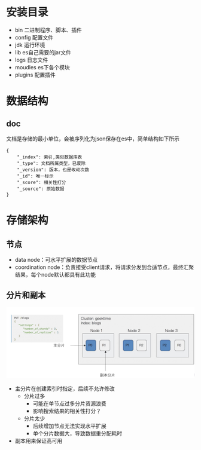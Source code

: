 # 安装目录
- bin 二进制程序、脚本、插件
- config 配置文件
- jdk 运行环境
- lib es自己需要的jar文件
- logs 日志文件
- moudles es下各个模块
- plugins 配置插件

# 数据结构
## doc
文档是存储的最小单位，会被序列化为json保存在es中，简单结构如下所示

```
{
    "_index": 索引,类似数据库表
    "_type": 文档所属类型，已废除
    "_version": 版本，也是改动次数
    "_id": 唯一标示
    "_score": 相关性打分
    "_source": 原始数据
}
```

# 存储架构
## 节点
- data node：可水平扩展的数据节点
- coordination node：负责接受client请求，将请求分发到合适节点，最终汇聚结果，每个node默认都具有此功能

## 分片和副本
![](img/1.jpg)
- 主分片在创建索引时指定，后续不允许修改
    - 分片过多
        - 可能在单节点过多分片资源浪费
        - 影响搜索结果的相关性打分？
    - 分片太少
        - 后续增加节点无法实现水平扩展
        - 单个分片数据大，导致数据重分配耗时
- 副本用来保证高可用

